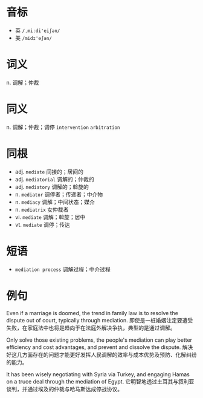 # 音标

- 英 `/ˌmiːdi'eiʃən/`
- 美 `/midɪ'eʃən/`

# 词义

n. 调解；仲裁


# 同义

n. 调解；仲裁；调停
`intervention` `arbitration`

# 同根

- adj. `mediate` 间接的；居间的
- adj. `mediatorial` 调解的；仲裁的
- adj. `mediatory` 调解的；斡旋的
- n. `mediator` 调停者；传递者；中介物
- n. `mediacy` 调解；中间状态；媒介
- n. `mediatrix` 女仲裁者
- vi. `mediate` 调解；斡旋；居中
- vt. `mediate` 调停；传达

# 短语

- `mediation process` 调解过程；中介过程

# 例句

Even if a marriage is doomed, the trend in family law is to resolve the dispute out of court, typically through mediation.
即使是一桩婚姻注定要遭受失败，在家庭法中也将是趋向于在法庭外解决争执，典型的是通过调解。

Only solve those existing problems, the people's mediation can play better efficiency and cost advantages, and prevent and dissolve the dispute.
解决好这几方面存在的问题才能更好发挥人民调解的效率与成本优势及预防、化解纠纷的能力。

It has been wisely negotiating with Syria via Turkey, and engaging Hamas on a truce deal through the mediation of Egypt.
它明智地透过土耳其与叙利亚谈判，并通过埃及的仲裁与哈马斯达成停战协议。


